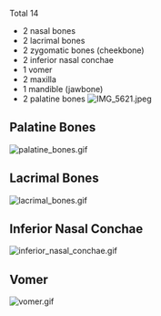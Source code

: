 Total 14

* 2 nasal bones
* 2 lacrimal bones
* 2 zygomatic bones (cheekbone)
* 2 inferior nasal conchae
* 1 vomer
* 2 maxilla
* 1 mandible (jawbone)
* 2 palatine bones
  ![IMG_5621.jpeg](img_5621.jpeg)

## Palatine Bones

![palatine_bones.gif](palatine_bones.gif)

## Lacrimal Bones

![lacrimal_bones.gif](lacrimal_bones.gif)

## Inferior Nasal Conchae

![inferior_nasal_conchae.gif](inferior_nasal_conchae.gif)

## Vomer

![vomer.gif](vomer.gif)
